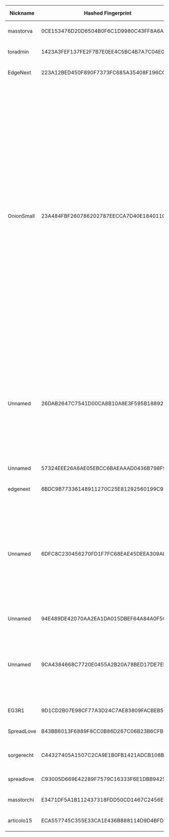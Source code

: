 | Nickname |  Hashed Fingerprint	| Or Addresses | Contact | Running | Flags | Last Seen | First Seen | Last Restarted | Advertised Bandwidth | Platform | Version | Version Status | Recommended Version | Verified hostnames | Exit policy |
|---|---|---|---|---|---|---|---|---|---|---|---|---|---|---|---|
|masstorva | 0CE153476D20D6504B0F6C1D9980C43FF8A6AE7A | ["107.175.245.254:9001"] | wxw at safe-mail dot net | true | Running, Valid | 2025-09-10 22:00:00 | 2025-09-10 00:00:00 | 2025-09-09 23:21:01 | 0 | Tor 0.4.8.17 on Linux | 0.4.8.17 | recommended | true | ["rack107-175-245-254va.dmzdns.com"] | ["reject *:*"]|
|toradmin | 1423A3FEF137FE2F7B7E0EE4C5BC4B7A7C04E09C | ["51.89.98.68:9001"] | articolo15@pm.me | false | Running, V2Dir, Valid | 2025-09-10 21:00:00 | 2025-09-10 16:00:00 | 2025-09-10 20:54:49 | 0 | Tor 0.4.8.17 on Linux | 0.4.8.16 | recommended | true | ["ns3162524.ip-51-89-98.eu"] | ["reject *:*"]|
|EdgeNext | 223A12BED450F890F7373FC685A35408F196CCD4 | ["154.85.88.174:443"] | info@edgenext.com | false | Running, V2Dir, Valid | 2025-09-10 21:00:00 | 2025-09-10 17:00:00 | 2025-09-10 17:12:21 | 0 | Tor 0.4.8.17 on Linux | 0.4.8.17 | recommended | true | N/A | ["reject *:*"]|
|OnionSmall | 23A484FBF260786202787EECCA7D40E184011027 | ["87.121.84.129:443"] | 0x47C256AB9AEEFFE9 c_e_p_r(at)inbox(dot)lv | true | BadExit, MiddleOnly, Running, Valid | 2025-09-10 22:00:00 | 2025-09-10 10:00:00 | 2025-09-10 18:22:33 | 0 | Tor 0.4.8.17 on Linux | 0.4.8.17 | recommended | true | N/A | ["reject 0.0.0.0/8:*","reject 169.254.0.0/16:*","reject 127.0.0.0/8:*","reject 192.168.0.0/16:*","reject 10.0.0.0/8:*","reject 172.16.0.0/12:*","reject 87.121.84.129:*","accept *:43","accept *:53","accept *:79-81","accept *:88","accept *:110","accept *:143","accept *:194","accept *:220","accept *:389","accept *:443","accept *:531","accept *:543-544","accept *:563","accept *:636","accept *:749","accept *:873","accept *:989-995","accept *:1194","accept *:1723","accept *:2083","accept *:2086-2087","accept *:4321","accept *:5222-5223","accept *:5228","accept *:5900","accept *:5984","accept *:6660-6669","accept *:6679","accept *:6697","accept *:6984","accept *:8008","accept *:8080","accept *:8332-8333","accept *:8443","accept *:8888","accept *:11371","reject *:*"]|
|Unnamed | 26DAB2647C7541D00CA8B10A8E3F595B18892DA6 | ["38.60.250.79:9002"] | N/A | false | Exit, Running, V2Dir, Valid | 2025-09-10 09:00:00 | 2025-09-10 09:00:00 | 2025-09-10 08:09:27 | 0 | Tor 0.4.8.14 on Linux | 0.4.8.14 | recommended | true | N/A | ["reject 0.0.0.0/8:*","reject 169.254.0.0/16:*","reject 127.0.0.0/8:*","reject 192.168.0.0/16:*","reject 10.0.0.0/8:*","reject 172.16.0.0/12:*","reject 38.60.250.79:*","reject *:25","reject *:119","reject *:135-139","reject *:445","reject *:563","reject *:1214","reject *:4661-4666","reject *:6346-6429","reject *:6699","reject *:6881-6999","accept *:*"]|
|Unnamed | 57324EEE26A6AE05EBCC6BAEAAAD0436B798F966 | ["154.223.16.152:9001"] | N/A | true | Running, V2Dir, Valid | 2025-09-10 22:00:00 | 2025-09-10 20:00:00 | 2025-09-10 19:00:34 | 0 | Tor 0.4.8.17 on Linux | 0.4.8.17 | recommended | true | N/A | ["reject *:*"]|
|edgenext | 6BDC9B77336148911270C25E81292560199C9624 | ["154.85.88.174:443"] | info@edgenext.com | false | Running, V2Dir, Valid | 2025-09-10 17:00:00 | 2025-09-10 17:00:00 | 2025-09-10 16:20:18 | 0 | Tor 0.4.8.17 on Linux | 0.4.8.17 | recommended | true | N/A | ["reject *:*"]|
|Unnamed | 6DFC8C230456270FD1F7FC68EAE45DEEA309ADA0 | ["38.60.250.79:9002"] | N/A | true | Exit, Running, V2Dir, Valid | 2025-09-10 22:00:00 | 2025-09-10 09:00:00 | 2025-09-10 08:29:27 | 0 | Tor 0.4.8.14 on Linux | 0.4.8.14 | recommended | true | N/A | ["reject 0.0.0.0/8:*","reject 169.254.0.0/16:*","reject 127.0.0.0/8:*","reject 192.168.0.0/16:*","reject 10.0.0.0/8:*","reject 172.16.0.0/12:*","reject 38.60.250.79:*","reject *:25","reject *:119","reject *:135-139","reject *:445","reject *:563","reject *:1214","reject *:4661-4666","reject *:6346-6429","reject *:6699","reject *:6881-6999","accept *:*"]|
|Unnamed | 94E489DE42070AA2EA1DA015DBEF64A84A0F5C1A | ["38.54.4.115:9001"] | N/A | false | Running, V2Dir, Valid | 2025-09-10 18:00:00 | 2025-09-10 04:00:00 | 2025-09-10 03:26:12 | 0 | Tor 0.4.8.17 on Linux | 0.4.8.17 | recommended | true | N/A | ["reject *:*"]|
|Unnamed | 9CA4384668C7720E0455A2B20A78BED17DE7EFAA | ["8.222.227.10:9002"] | N/A | true | Exit, Running, V2Dir, Valid | 2025-09-10 22:00:00 | 2025-09-10 13:00:00 | 2025-09-10 08:55:10 | 0 | Tor 0.4.8.14 on Linux | 0.4.8.14 | recommended | true | N/A | ["reject 0.0.0.0/8:*","reject 169.254.0.0/16:*","reject 127.0.0.0/8:*","reject 192.168.0.0/16:*","reject 10.0.0.0/8:*","reject 172.16.0.0/12:*","reject 8.222.227.10:*","accept *:80","accept *:443","accept *:8080","accept *:8081","reject *:*"]|
|EG3R1 | 9D1CD2B07E98CF77A3D24C7AE83809FACBEB547E | ["149.104.105.130:9001"] | node344 at protonmail | false | Running, V2Dir, Valid | 2025-09-10 04:00:00 | 2025-09-10 02:00:00 | 2025-09-10 01:28:14 | 0 | Tor 0.4.8.17 on Linux | 0.4.8.17 | recommended | true | N/A | ["reject *:*"]|
|SpreadLove | B43BB6013F6889F8CC0B86D267C06B23B6CFB32A | ["198.16.199.119:9001"] | noone@noone.com | true | Running, V2Dir, Valid | 2025-09-10 22:00:00 | 2025-09-10 18:00:00 | 2025-09-10 17:17:02 | 0 | Tor 0.4.8.17 on Linux | 0.4.8.17 | recommended | true | N/A | ["reject *:*"]|
|sorgerecht | C44327405A1507C2CA9E1B0FB1421ADCB108BD67 | ["91.227.41.245:443"] | N/A | true | Running, V2Dir, Valid | 2025-09-10 22:00:00 | 2025-09-10 12:00:00 | 2025-09-10 11:07:50 | 0 | Tor 0.4.8.17 on Linux | 0.4.8.17 | recommended | true | ["ip-91-227-41-245-126990.vps.hosted-by-mvps.net"] | ["reject *:*"]|
|spreadlove | C93005D669E42289F7579C16333F6E1DBB9425D7 | ["173.206.250.158:9001"] | nocontact@gmai.com | false | Running, V2Dir, Valid | 2025-09-10 15:00:00 | 2025-09-10 03:00:00 | 2025-09-10 11:20:48 | 195584 | Tor 0.4.8.17 on Linux | 0.4.8.17 | recommended | true | N/A | ["reject *:*"]|
|masstorchi | E3471DF5A1B112437318FDD50CD1467C2456EC69 | ["172.245.134.171:9001"] | wxw at safe-mail dot net | true | Running, V2Dir, Valid | 2025-09-10 22:00:00 | 2025-09-10 21:00:00 | 2025-09-10 20:43:38 | 0 | Tor 0.4.8.17 on Linux | 0.4.8.17 | recommended | true | ["rack172-245-134-171chi.dmzdns.com"] | ["reject *:*"]|
|articolo15 | ECA557745C355E33CA1E436B888114D9D4BFDD84 | ["51.89.98.68:9001"] | articolo15@pm.me | true | Running, V2Dir, Valid | 2025-09-10 22:00:00 | 2025-09-10 22:00:00 | 2025-09-10 21:06:07 | 0 | Tor 0.4.8.17 on Linux | 0.4.8.17 | recommended | true | ["ns3162524.ip-51-89-98.eu"] | ["reject *:*"]|
